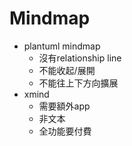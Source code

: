 # Mindmap
- plantuml mindmap
  - 沒有relationship line
  - 不能收起/展開
  - 不能往上下方向擴展
- xmind
  - 需要額外app
  - 非文本
  - 全功能要付費